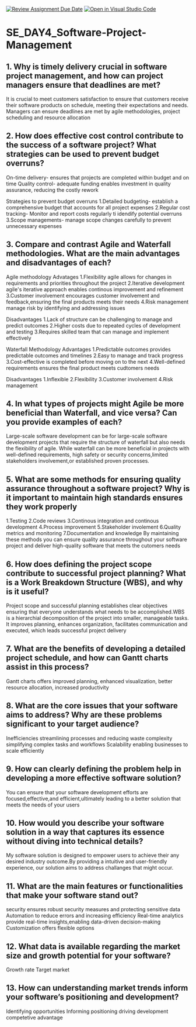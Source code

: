 [![Review Assignment Due Date](https://classroom.github.com/assets/deadline-readme-button-22041afd0340ce965d47ae6ef1cefeee28c7c493a6346c4f15d667ab976d596c.svg)](https://classroom.github.com/a/9pw6JKcu)
[![Open in Visual Studio Code](https://classroom.github.com/assets/open-in-vscode-2e0aaae1b6195c2367325f4f02e2d04e9abb55f0b24a779b69b11b9e10269abc.svg)](https://classroom.github.com/online_ide?assignment_repo_id=18624939&assignment_repo_type=AssignmentRepo)
# SE_DAY4_Software-Project-Management
## 1. Why is timely delivery crucial in software project management, and how can project managers ensure that deadlines are met?
It is crucial to meet customers satisfaction to ensure that customers receive their software products on schedule, meeting their expectations and needs. Managers can ensure deadlines are met by agile methodologies, project scheduling and resource allocation 
## 2. How does effective cost control contribute to the success of a software project? What strategies can be used to prevent budget overruns?
On-time delivery- ensures that projects are completed within budget and on time
Quality control- adequate funding enables investment in quality assurance, reducing the costly rework

Strategies to prevent budget overruns
1.Detailed budgeting- establish a comprehensive budget that accounts for all project expenses 
2.Regular cost tracking- Monitor and report costs regularly ti idendify potential overruns
3.Scope managements- manage scope changes carefully to prevent unnecessary expenses 

## 3. Compare and contrast Agile and Waterfall methodologies. What are the main advantages and disadvantages of each?
Agile methodology 
Advatages
1.Flexibility agile allows for changes in requirements and priorities throughout the project
2.Iterative development agile's iterative approach enables continous improvement and refinement 
3.Customer involvement encourages customer involvement and feedback,ensuring the final products meets their needs
4.Risk management manage risk by identifying and addressing issues

Disadvantages
1.Lack of structure can be challenging to manage and predict outcomes
2.Higher costs due to repeated cycles of development and testing
3.Requires skilled team that can manage and implement effectively

Waterfall Methodology
Advantages
1.Predictable outcomes provides predictable outcomes and timelines 
2.Easy to manage and track progress
3.Cost-effective is completed before moving on to the next
4.Well-defined requirements ensures the final product meets cudtomers needs

Disadvantages
1.Inflexible
2.Flexibility
3.Customer involvement
4.Risk management
## 4. In what types of projects might Agile be more beneficial than Waterfall, and vice versa? Can you provide examples of each?
Large-scale software development can be for large-scale software development projects that require the structure of waterfall but also needs the flexibility of agile. While waterfall can be more beneficial in projects with well-defined requirements, high safety or security concerns,limited stakeholders involvement,or established proven processes.
## 5. What are some methods for ensuring quality assurance throughout a software project? Why is it important to maintain high standards ensures they work properly
1.Testing
2.Code reviews
3.Continous integration and continous development
4.Process improvement
5.Stakeholder involement
6.Quality metrics and monitoring
7.Documentation and knowledge 
By maintaining these methods you can ensure quality assurance throughout your software project and deliver high-quality software that meets the cutomers needs
## 6. How does defining the project scope contribute to successful project planning? What is a Work Breakdown Structure (WBS), and why is it useful?
Project scope and successful planning establishes clear objectives ensuring that everyone understands what needs to be accomplished.WBS is a hierarchial decomposition of the project into smaller, manageable tasks. It improves planning, enhances organization, facilitates communication and executed, which leads successful project delivery
## 7. What are the benefits of developing a detailed project schedule, and how can Gantt charts assist in this process?
Gantt charts offers improved planning, enhanced visualization, better resource allocation, increased productivity 
## 8. What are the core issues that your software aims to address? Why are these problems significant to your target audience?
Inefficiencies streamlining processes and reducing waste
complexity simplifying complex tasks and workflows 
Scalability enabling businesses to scale efficiently
## 9. How can clearly defining the problem help in developing a more effective software solution?
You can ensure that your software development efforts are focused,effective,and efficient,ultimately leading to a better solution that meets the needs of your users 
## 10. How would you describe your software solution in a way that captures its essence without diving into technical details?
My software solution is designed to empower users to achieve their any desired industry outcome.By providing a intuitive and user-friendly experience, our solution aims to address challanges that might occur.
## 11. What are the main features or functionalities that make your software stand out?
security ensures robust security measures and protecting sensitive data
Automation to reduce errors and increasing efficiency 
Real-time analytics provide real-time insights,enabling data-driven decision-making
Customization offers flexible options
## 12. What data is available regarding the market size and growth potential for your software?
Growth rate
Target market
## 13. How can understanding market trends inform your software’s positioning and development?
Identifying opportunities 
Informing positioning
driving development
competetive advantage
